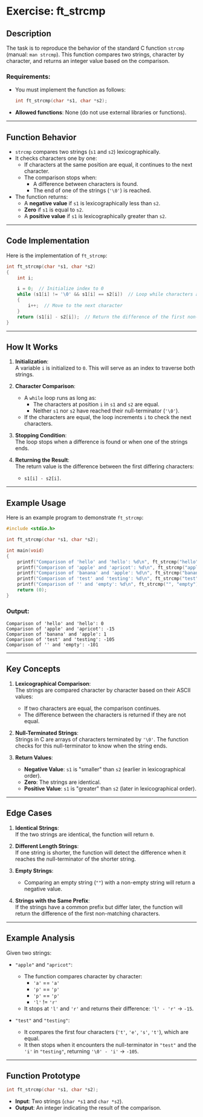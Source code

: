 # Exercise: ft_strcmp

## Description

The task is to reproduce the behavior of the standard C function `strcmp` (manual: `man strcmp`). This function compares two strings, character by character, and returns an integer value based on the comparison.

### Requirements:
- You must implement the function as follows:
  ```c
  int ft_strcmp(char *s1, char *s2);
  ```
- **Allowed functions**: None (do not use external libraries or functions).

---

## Function Behavior

- `strcmp` compares two strings (`s1` and `s2`) lexicographically.
- It checks characters one by one:
  - If characters at the same position are equal, it continues to the next character.
  - The comparison stops when:
    - A difference between characters is found.
    - The end of one of the strings (`'\0'`) is reached.
- The function returns:
  - A **negative value** if `s1` is lexicographically less than `s2`.
  - **Zero** if `s1` is equal to `s2`.
  - A **positive value** if `s1` is lexicographically greater than `s2`.

---

## Code Implementation

Here is the implementation of `ft_strcmp`:

```c
int ft_strcmp(char *s1, char *s2)
{
    int i;

    i = 0;  // Initialize index to 0
    while (s1[i] != '\0' && s1[i] == s2[i])  // Loop while characters are equal
    {
        i++;  // Move to the next character
    }
    return (s1[i] - s2[i]);  // Return the difference of the first non-matching characters
}
```

---

## How It Works

1. **Initialization**:  
   A variable `i` is initialized to `0`. This will serve as an index to traverse both strings.

2. **Character Comparison**:  
   - A `while` loop runs as long as:
     - The characters at position `i` in `s1` and `s2` are equal.
     - Neither `s1` nor `s2` have reached their null-terminator (`'\0'`).
   - If the characters are equal, the loop increments `i` to check the next characters.

3. **Stopping Condition**:  
   The loop stops when a difference is found or when one of the strings ends.

4. **Returning the Result**:  
   The return value is the difference between the first differing characters:
   - `s1[i] - s2[i]`.

---

## Example Usage

Here is an example program to demonstrate `ft_strcmp`:

```c
#include <stdio.h>

int ft_strcmp(char *s1, char *s2);

int main(void)
{
    printf("Comparison of 'hello' and 'hello': %d\n", ft_strcmp("hello", "hello"));
    printf("Comparison of 'apple' and 'apricot': %d\n", ft_strcmp("apple", "apricot"));
    printf("Comparison of 'banana' and 'apple': %d\n", ft_strcmp("banana", "apple"));
    printf("Comparison of 'test' and 'testing': %d\n", ft_strcmp("test", "testing"));
    printf("Comparison of '' and 'empty': %d\n", ft_strcmp("", "empty"));
    return (0);
}
```

### Output:
```
Comparison of 'hello' and 'hello': 0
Comparison of 'apple' and 'apricot': -15
Comparison of 'banana' and 'apple': 1
Comparison of 'test' and 'testing': -105
Comparison of '' and 'empty': -101
```

---

## Key Concepts

1. **Lexicographical Comparison**:  
   The strings are compared character by character based on their ASCII values:
   - If two characters are equal, the comparison continues.
   - The difference between the characters is returned if they are not equal.

2. **Null-Terminated Strings**:  
   Strings in C are arrays of characters terminated by `'\0'`. The function checks for this null-terminator to know when the string ends.

3. **Return Values**:  
   - **Negative Value**: `s1` is "smaller" than `s2` (earlier in lexicographical order).
   - **Zero**: The strings are identical.
   - **Positive Value**: `s1` is "greater" than `s2` (later in lexicographical order).

---

## Edge Cases

1. **Identical Strings**:  
   If the two strings are identical, the function will return `0`.

2. **Different Length Strings**:  
   If one string is shorter, the function will detect the difference when it reaches the null-terminator of the shorter string.

3. **Empty Strings**:  
   - Comparing an empty string (`""`) with a non-empty string will return a negative value.

4. **Strings with the Same Prefix**:  
   If the strings have a common prefix but differ later, the function will return the difference of the first non-matching characters.

---

## Example Analysis

Given two strings:

- `"apple"` and `"apricot"`:
  - The function compares character by character:
    - `'a'` == `'a'`
    - `'p'` == `'p'`
    - `'p'` == `'p'`
    - `'l'` != `'r'`
  - It stops at `'l'` and `'r'` and returns their difference: `'l' - 'r'` → `-15`.

- `"test"` and `"testing"`:
  - It compares the first four characters (`'t'`, `'e'`, `'s'`, `'t'`), which are equal.
  - It then stops when it encounters the null-terminator in `"test"` and the `'i'` in `"testing"`, returning `'\0' - 'i'` → `-105`.

---

## Function Prototype

```c
int ft_strcmp(char *s1, char *s2);
```

- **Input**: Two strings (`char *s1` and `char *s2`).  
- **Output**: An integer indicating the result of the comparison.  